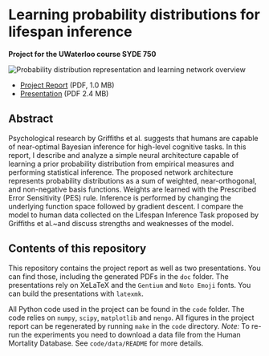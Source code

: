 # Learning probability distributions for lifespan inference
**Project for the UWaterloo course SYDE 750**

![Probability distribution representation and learning network overview](https://rawgithub.com/astoeckel/syde_750_project_lifespan_inference/master/doc/media/diag_px.svg)

* [Project Report](https://github.com/astoeckel/syde_750_project_lifespan_inference/raw/master/doc/2017_04_syde_750_project.pdf) (PDF, 1.0 MB)
* [Presentation](https://github.com/astoeckel/syde_750_project_lifespan_inference/raw/master/doc/presentation/2017_05_05_syde_750_astoeckel_project.pdf) (PDF 2.4 MB)

## Abstract

Psychological research by Griffiths et al. suggests that humans are capable of near-optimal Bayesian inference for high-level cognitive tasks. In this report, I describe and analyze a simple neural architecture capable of learning a prior probability distribution from empirical measures and performing statistical inference. The proposed network architecture represents probability distributions as a sum of weighted, near-orthogonal, and non-negative basis functions. Weights are learned with the Prescribed Error Sensitivity (PES) rule. Inference is performed by changing the underlying function space followed by gradient descent. I compare the model to human data collected on the Lifespan Inference Task proposed by Griffiths et al.~and discuss strengths and weaknesses of the model.

## Contents of this repository

This repository contains the project report as well as two presentations. You can find those, including the generated PDFs in the `doc` folder. The presentations rely on XeLaTeX and the `Gentium` and `Noto Emoji` fonts. You can build the presentations with `latexmk`.

All Python code used in the project can be found in the `code` folder. The code relies on `numpy`, `scipy`, `matplotlib` and `nengo`. All figures in the project report can be regenerated by running `make` in the `code` directory. *Note:* To re-run the experiments you need to download a data file from the Human Mortality Database. See `code/data/README` for more details.
